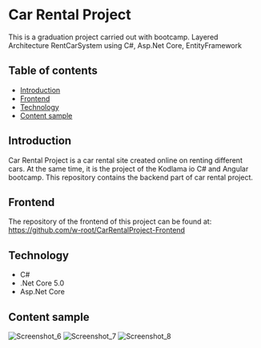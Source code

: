 # Car Rental Project
 This is a graduation project carried out with bootcamp.
 Layered Architecture RentCarSystem using C#, Asp.Net Core, EntityFramework

## Table of contents

* [Introduction](#introduction)
* [Frontend](#frontend)
* [Technology](#technology)
* [Content sample](#content-sample)

## Introduction
Car Rental Project is a car rental site created online on renting different cars. At the same time, it is the project of the Kodlama io C# and Angular bootcamp. This repository contains the backend part of car rental project.


## Frontend

The repository of the frontend of this project can be found at: https://github.com/w-root/CarRentalProject-Frontend

## Technology

* C# 
* .Net Core 5.0
* Asp.Net Core


## Content sample
![Screenshot_6](https://user-images.githubusercontent.com/83351907/195136289-2f814699-037d-4a77-9a8c-ca40446af6ca.png)
![Screenshot_7](https://user-images.githubusercontent.com/83351907/195136295-4734fddf-db4b-44df-a393-f275995bd949.png)
![Screenshot_8](https://user-images.githubusercontent.com/83351907/195136296-b805e770-4a61-494c-97d3-6985a3ca7848.png)


